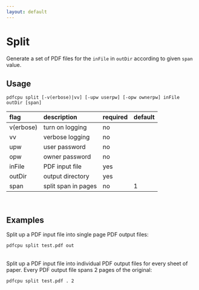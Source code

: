 ```yaml
---
layout: default
---
```


# Split

Generate a set of PDF files for the `inFile` in `outDir` according to given `span` value.

## Usage

```
pdfcpu split [-v(erbose)|vv] [-upw userpw] [-opw ownerpw] inFile outDir [span]
```

| flag      | description         | required | default
|:----------|:--------------------|:---------|--------
| v(erbose) | turn on logging     | no       |
| vv        | verbose logging     | no       |
| upw       | user password       | no       |
| opw       | owner password      | no       |
| inFile    | PDF input file      | yes      |
| outDir    | output directory    | yes      |
| span      | split span in pages | no       | 1

<br>

## Examples

Split up a PDF input file into single page PDF output files:
```sh
pdfcpu split test.pdf out
``` 

<br>
Split up a PDF input file into individual PDF output files for every sheet of paper. Every PDF output file spans 2 pages of the original:

```sh
pdfcpu split test.pdf . 2
```
